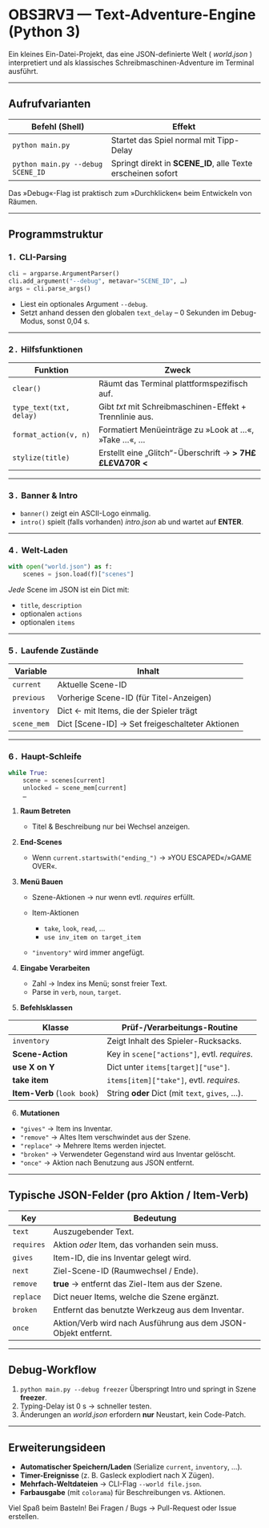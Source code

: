 # OBSƎRVƎ — Text-Adventure-Engine (Python 3)

Ein kleines Ein-Datei-Projekt, das eine JSON-definierte Welt
( *world.json* ) interpretiert und als klassisches
Schreibmaschinen-Adventure im Terminal ausführt.

---

## Aufrufvarianten

| Befehl  (Shell)                       | Effekt                                                     |
|---------------------------------------|------------------------------------------------------------|
| `python main.py`                      | Startet das Spiel normal mit Tipp-Delay                    |
| `python main.py --debug SCENE_ID`     | Springt direkt in **SCENE_ID**, alle Texte erscheinen sofort |

Das »Debug«-Flag ist praktisch zum »Durchklicken« beim Entwickeln
von Räumen.

---

## Programmstruktur

### 1 .   **CLI-Parsing**

```python
cli = argparse.ArgumentParser()
cli.add_argument("--debug", metavar="SCENE_ID", …)
args = cli.parse_args()
````

* Liest ein optionales Argument `--debug`.
* Setzt anhand dessen den globalen `text_delay`
  – 0 Sekunden im Debug-Modus, sonst 0,04 s.

---

### 2 .   **Hilfsfunktionen**

| Funktion                | Zweck                                                     |
| ----------------------- | --------------------------------------------------------- |
| `clear()`               | Räumt das Terminal plattformspezifisch auf.               |
| `type_text(txt, delay)` | Gibt *txt* mit Schreibmaschinen-Effekt + Trennlinie aus.  |
| `format_action(v, n)`   | Formatiert Menüeinträge zu »Look at …«, »Take …«, …       |
| `stylize(title)`        | Erstellt eine „Glitch“-Überschrift → **> 7H£ £L£V∆70R <** |

---

### 3 .   **Banner & Intro**

* `banner()` zeigt ein ASCII-Logo einmalig.
* `intro()` spielt (falls vorhanden) *intro.json* ab
  und wartet auf **ENTER**.

---

### 4 .   **Welt-Laden**

```python
with open("world.json") as f:
    scenes = json.load(f)["scenes"]
```

*Jede* Scene im JSON ist ein Dict mit:

* `title`, `description`
* optionalen `actions`
* optionalen `items`

---

### 5 .   **Laufende Zustände**

| Variable    | Inhalt                                           |
| ----------- | ------------------------------------------------ |
| `current`   | Aktuelle Scene-ID                                |
| `previous`  | Vorherige Scene-ID (für Titel-Anzeigen)          |
| `inventory` | Dict ← mit Items, die der Spieler trägt          |
| `scene_mem` | Dict \[Scene-ID] → Set freigeschalteter Aktionen |

---

### 6 .   **Haupt-Schleife**

```python
while True:
    scene = scenes[current]
    unlocked = scene_mem[current]
    …
```

1. **Raum Betreten**

   * Titel & Beschreibung nur bei Wechsel anzeigen.

2. **End-Scenes**

   * Wenn `current.startswith("ending_")` → »YOU ESCAPED«/»GAME OVER«.

3. **Menü Bauen**

   * Szene-Aktionen → nur wenn evtl. *requires* erfüllt.
   * Item-Aktionen

     * `take`, `look`, `read`, …
     * `use inv_item on target_item`
   * `"inventory"` wird immer angefügt.

4. **Eingabe Verarbeiten**

   * Zahl → Index ins Menü; sonst freier Text.
   * Parse in `verb`, `noun`, `target`.

5. **Befehlsklassen**

| Klasse                      | Prüf-/Verarbeitungs-Routine                    |
| --------------------------- | ---------------------------------------------- |
| `inventory`                 | Zeigt Inhalt des Spieler-Rucksacks.            |
| **Scene-Action**            | Key in `scene["actions"]`, evtl. *requires*.   |
| **use X on Y**              | Dict unter `items[target]["use"]`.             |
| **take item**               | `items[item]["take"]`, evtl. *requires*.       |
| **Item-Verb** (`look book`) | String **oder** Dict (mit `text`, `gives`, …). |

6. **Mutationen**

* `"gives"`    → Item ins Inventar.
* `"remove"`   → Altes Item verschwindet aus der Szene.
* `"replace"`  → Mehrere Items werden injectet.
* `"broken"`   → Verwendeter Gegenstand wird aus Inventar gelöscht.
* `"once"`     → Aktion nach Benutzung aus JSON entfernt.

---

## Typische JSON-Felder (pro Aktion / Item-Verb)

| Key        | Bedeutung                                                      |
| ---------- | -------------------------------------------------------------- |
| `text`     | Auszugebender Text.                                            |
| `requires` | Aktion *oder* Item, das vorhanden sein muss.                   |
| `gives`    | Item-ID, die ins Inventar gelegt wird.                         |
| `next`     | Ziel-Scene-ID (Raumwechsel / Ende).                            |
| `remove`   | **true** → entfernt das Ziel-Item aus der Szene.               |
| `replace`  | Dict neuer Items, welche die Szene ergänzt.                    |
| `broken`   | Entfernt das benutzte Werkzeug aus dem Inventar.               |
| `once`     | Aktion/Verb wird nach Ausführung aus dem JSON-Objekt entfernt. |

---

## Debug-Workflow

1. `python main.py --debug freezer`
   Überspringt Intro und springt in Szene **freezer**.
2. Typing-Delay ist 0 s → schneller testen.
3. Änderungen an *world.json* erfordern **nur** Neustart, kein Code-Patch.

---

## Erweiterungsideen

* **Automatischer Speichern/Laden** (Serialize `current`, `inventory`, …).
* **Timer-Ereignisse** (z. B. Gasleck explodiert nach X Zügen).
* **Mehrfach-Weltdateien** → CLI-Flag `--world file.json`.
* **Farbausgabe** (mit `colorama`) für Beschreibungen vs. Aktionen.

Viel Spaß beim Basteln!
Bei Fragen / Bugs → Pull-Request oder Issue erstellen.

```
